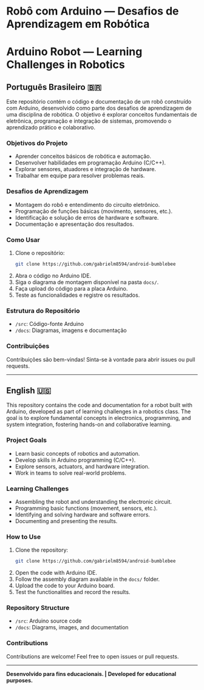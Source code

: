 # Robô com Arduino — Desafios de Aprendizagem em Robótica
# Arduino Robot — Learning Challenges in Robotics

## Português Brasileiro 🇧🇷

Este repositório contém o código e documentação de um robô construído com Arduino, desenvolvido como parte dos desafios de aprendizagem de uma disciplina de robótica. O objetivo é explorar conceitos fundamentais de eletrônica, programação e integração de sistemas, promovendo o aprendizado prático e colaborativo.

### Objetivos do Projeto

- Aprender conceitos básicos de robótica e automação.
- Desenvolver habilidades em programação Arduino (C/C++).
- Explorar sensores, atuadores e integração de hardware.
- Trabalhar em equipe para resolver problemas reais.

### Desafios de Aprendizagem

- Montagem do robô e entendimento do circuito eletrônico.
- Programação de funções básicas (movimento, sensores, etc.).
- Identificação e solução de erros de hardware e software.
- Documentação e apresentação dos resultados.

### Como Usar

1. Clone o repositório:
   ```bash
   git clone https://github.com/gabrielm8594/android-bumblebee
   ```
2. Abra o código no Arduino IDE.
3. Siga o diagrama de montagem disponível na pasta `docs/`.
4. Faça upload do código para a placa Arduino.
5. Teste as funcionalidades e registre os resultados.

### Estrutura do Repositório

- `/src`: Código-fonte Arduino
- `/docs`: Diagramas, imagens e documentação

### Contribuições

Contribuições são bem-vindas! Sinta-se à vontade para abrir issues ou pull requests.

---

## English 🇺🇸

This repository contains the code and documentation for a robot built with Arduino, developed as part of learning challenges in a robotics class. The goal is to explore fundamental concepts in electronics, programming, and system integration, fostering hands-on and collaborative learning.

### Project Goals

- Learn basic concepts of robotics and automation.
- Develop skills in Arduino programming (C/C++).
- Explore sensors, actuators, and hardware integration.
- Work in teams to solve real-world problems.

### Learning Challenges

- Assembling the robot and understanding the electronic circuit.
- Programming basic functions (movement, sensors, etc.).
- Identifying and solving hardware and software errors.
- Documenting and presenting the results.

### How to Use

1. Clone the repository:
   ```bash
   git clone https://github.com/gabrielm8594/android-bumblebee
   ```
2. Open the code with Arduino IDE.
3. Follow the assembly diagram available in the `docs/` folder.
4. Upload the code to your Arduino board.
5. Test the functionalities and record the results.

### Repository Structure

- `/src`: Arduino source code
- `/docs`: Diagrams, images, and documentation

### Contributions

Contributions are welcome! Feel free to open issues or pull requests.

---

**Desenvolvido para fins educacionais. | Developed for educational purposes.**

